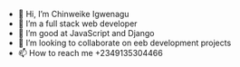 - 👋 Hi, I’m Chinweike Igwenagu
- 👀 I’m a full stack web developer
- 🌱 I’m good at JavaScript and Django
- 💞️ I’m looking to collaborate on eeb development projects
- 📫 How to reach me +2349135304466
  

<!---
Nweike-Igwenagu/Nweike-Igwenagu is a ✨ special ✨ repository because its `README.md` (this file) appears on your GitHub profile.
You can click the Preview link to take a look at your changes.
--->
